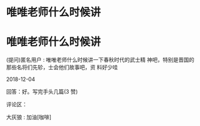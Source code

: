 # 唯唯老师什么时候讲

# 唯唯老师什么时候讲

(提问)匿名用户 : 唯唯老师什么时候讲一下春秋时代的武士精 神吧，特别是晋国的那些名将们先轸，士会他们故事吧，资 料好少哇

2018-12-04

回答：好。写完手头几篇(3 赞)

评论区：

大灰狼 : 加油[咖啡]